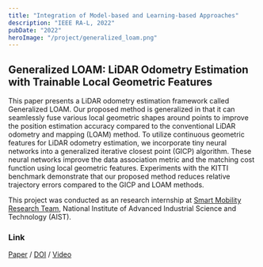 ```yaml
---
title: "Integration of Model-based and Learning-based Approaches"
description: "IEEE RA-L, 2022"
pubDate: "2022"
heroImage: "/project/generalized_loam.png"
---
```


## Generalized LOAM: LiDAR Odometry Estimation with Trainable Local Geometric Features
This paper presents a LiDAR odometry estimation framework called Generalized LOAM. Our proposed method is generalized in that it can seamlessly fuse various local geometric shapes around points to improve the position estimation accuracy compared to the conventional LiDAR odometry and mapping (LOAM) method. To utilize continuous geometric features for LiDAR odometry estimation, we incorporate tiny neural networks into a generalized iterative closest point (GICP) algorithm. These neural networks improve the data association metric and the matching cost function using local geometric features. Experiments with the KITTI benchmark demonstrate that our proposed method reduces relative trajectory errors compared to the GICP and LOAM methods.

This project was conducted as an research internship at [Smart Mobility Research Team](https://unit.aist.go.jp/digiarc/smrt/), National Institute of Advanced Industrial Science and Technology (AIST).

### Link
[Paper](https://arxiv.org/abs/2210.16510) / [DOI](https://ieeexplore.ieee.org/document/9935115) / [Video](https://youtu.be/6ksAjTQ3fCY)